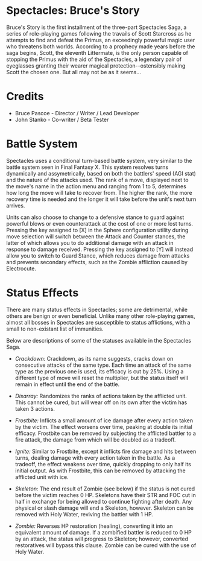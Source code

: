 Spectacles: Bruce's Story
=========================

Bruce's Story is the first installment of the three-part Spectacles Saga, a
series of role-playing games following the travails of Scott Starcross as he
attempts to find and defeat the Primus, an exceedingly powerful magic user who
threatens both worlds. According to a prophecy made years before the saga
begins, Scott, the eleventh Littermate, is the only person capable of stopping
the Primus with the aid of the Spectacles, a legendary pair of eyeglasses
granting their wearer magical protection--ostensibly making Scott the chosen
one. But all may not be as it seems...

Credits
=======

- Bruce Pascoe - Director / Writer / Lead Developer
- John Stanko - Co-writer / Beta Tester

Battle System
=============

Spectacles uses a conditional turn-based battle system, very similar to the
battle system seen in Final Fantasy X. This system resolves turns dynamically
and assymetrically, based on both the battlers' speed (AGI stat) and the nature
of the attacks used. The rank of a move, displayed next to the move's name in
the action menu and ranging from 1 to 5, determines how long the move will take
to recover from. The higher the rank, the more recovery time is needed and the
longer it will take before the unit's next turn arrives.

Units can also choose to change to a defensive stance to guard against powerful
blows or even counterattack at the cost of one or more lost turns. Pressing the
key assigned to [X] in the Sphere configuration utility during move selection
will switch between the Attack and Counter stances, the latter of which allows
you to do additional damage with an attack in response to damage received.
Pressing the key assigned to [Y] will instead allow you to switch to Guard
Stance, which reduces damage from attacks and prevents secondary effects, such
as the Zombie affliction caused by Electrocute.

Status Effects
==============

There are many status effects in Spectacles; some are detrimental, while others
are benign or even beneficial. Unlike many other role-playing games, almost all
bosses in Spectacles are susceptible to status afflictions, with a small to 
non-existant list of immunities.

Below are descriptions of some of the statuses available in the Spectacles Saga.

- *Crackdown:* Crackdown, as its name suggests, cracks down on consecutive
               attacks of the same type. Each time an attack of the same type as
			   the previous one is used, its efficacy is cut by 25%. Using a
			   different type of move will reset the multiplier, but the status
			   itself will remain in effect until the end of the battle.
			   
- *Disarray:*  Randomizes the ranks of actions taken by the afflicted unit. This
               cannot be cured, but will wear off on its own after the victim
			   has taken 3 actions.
			   
- *Frostbite:* Inflicts a small amount of ice damage after every action taken by
               the victim. The effect worsens over time, peaking at double its
			   initial efficacy. Frostbite can be removed by subjecting the
			   afflicted battler to a fire attack, the damage from which will be
			   doubled as a tradeoff.
			   
- *Ignite:*    Similar to Frostbite, except it inflicts fire damage and hits
               between turns, dealing damage with every action taken in the
			   battle. As a tradeoff, the effect weakens over time, quickly
			   dropping to only half its initial output. As with Frostbite, this
			   can be removed by attacking the afflicted unit with ice.
			   
- *Skeleton:*  The end result of Zombie (see below) if the status is not cured
               before the victim reaches 0 HP. Skeletons have their STR and FOC
			   cut in half in exchange for being allowed to continue fighting
			   after death. Any physical or slash damage will end a Skeleton,
			   however. Skeleton can be removed with Holy Water, reviving the
			   battler with 1 HP.
			   
- *Zombie:*    Reverses HP restoration (healing), converting it into an
               equivalent amount of damage. If a zombified battler is reduced to
			   0 HP by an attack, the status will progress to Skeleton; however,
			   converted restoratives will bypass this clause. Zombie can be
			   cured with the use of  Holy Water.

